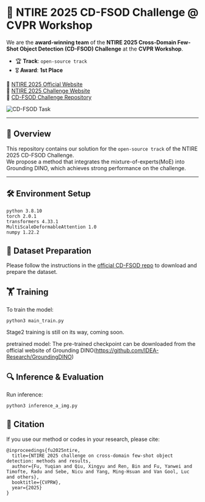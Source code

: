 # 🥇 NTIRE 2025 CD-FSOD Challenge @ CVPR Workshop

We are the **award-winning team** of the **NTIRE 2025 Cross-Domain Few-Shot Object Detection (CD-FSOD) Challenge** at the **CVPR Workshop**.

- 🏆 **Track**: `open-source track`
- 🎖️ **Award**: **1st Place**

🔗 [NTIRE 2025 Official Website](https://cvlai.net/ntire/2025/)  
🔗 [NTIRE 2025 Challenge Website](https://codalab.lisn.upsaclay.fr/competitions/21851)  
🔗 [CD-FSOD Challenge Repository](https://github.com/lovelyqian/NTIRE2025_CDFSOD)

![CD-FSOD Task](https://upload-images.jianshu.io/upload_images/9933353-3d7be0d924bd4270.png?imageMogr2/auto-orient/strip%7CimageView2/2/w/1240)


---

## 🧠 Overview

This repository contains our solution for the `open-source track` of the NTIRE 2025 CD-FSOD Challenge.  
We propose a method that integrates the mixture-of-experts(MoE) into Grounding DINO, which achieves strong performance on the challenge. 

---

## 🛠️ Environment Setup

```
python 3.8.10
torch 2.0.1
transformers 4.33.1
MultiScaleDeformableAttention 1.0
numpy 1.22.2
```


## 📂 Dataset Preparation
Please follow the instructions in the [official CD-FSOD repo](https://github.com/lovelyqian/NTIRE2025_CDFSOD) to download and prepare the dataset.

## 🏋️ Training
To train the model: 
```
python3 main_train.py
```
Stage2 training is still on its way, coming soon. 

pretrained model: The pre-trained checkpoint can be downloaded from the official website of Grounding DINO(https://github.com/IDEA-Research/GroundingDINO)

## 🔍 Inference & Evaluation
Run inference:
```
python3 inference_a_img.py
```

## 📄 Citation
If you use our method or codes in your research, please cite:
```
@inproceedings{fu2025ntire, 
  title={NTIRE 2025 challenge on cross-domain few-shot object detection: methods and results,
  author={Fu, Yuqian and Qiu, Xingyu and Ren, Bin and Fu, Yanwei and Timofte, Radu and Sebe, Nicu and Yang, Ming-Hsuan and Van Gool, Luc and others},
  booktitle={CVPRW},
  year={2025}
}
```






